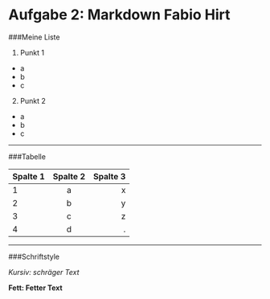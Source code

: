 Aufgabe 2: Markdown Fabio Hirt
=========

###Meine Liste

1. Punkt 1
  * a
  * b
  * c

2. Punkt 2
  * a
  * b
  * c

---

###Tabelle

| Spalte 1 | Spalte 2 | Spalte 3 |
|:------|:----:|------:|
| 1 | a | x |
| 2 | b | y |
| 3 | c | z |
| 4 | d | . |

---

###Schriftstyle

*Kursiv: schräger Text*

**Fett: Fetter Text**
